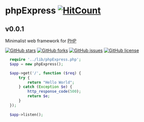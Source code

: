 # phpExpress [![HitCount](http://hits.dwyl.com/DevXian/https://githubcom/devxian96/phpExpress.svg)](http://hits.dwyl.com/DevXian/https://githubcom/devxian96/phpExpress)
## v0.0.1

Minimalist web framework for [PHP](https://www.php.net/)

[![GitHub stars](https://img.shields.io/github/stars/devxian96/phpExpress)](https://github.com/devxian96/phpExpress/stargazers)
[![GitHub forks](https://img.shields.io/github/forks/devxian96/phpExpress)](https://github.com/devxian96/phpExpress/network)
[![GitHub issues](https://img.shields.io/github/issues/devxian96/phpExpress)](https://github.com/devxian96/phpExpress/issues)
[![GitHub license](https://img.shields.io/github/license/devxian96/phpExpress)](https://github.com/devxian96/phpExpress/blob/main/LICENSE)

```php
  require '../lib/phpExpress.php';
  $app = new phpExpress();

  $app->get('/', function ($req) {
      try {
          return "Hello World";
      } catch (Exception $e) {
          http_response_code(500);
          return $e;
      }
  });
  
  $app->listen();
```

